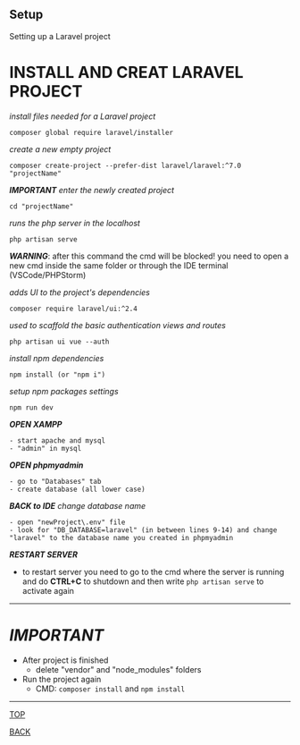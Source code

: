 ## Setup

Setting up a Laravel project

# INSTALL AND CREAT LARAVEL PROJECT

_install files needed for a Laravel project_
```shell
composer global require laravel/installer
```

_create a new empty project_
```shell
composer create-project --prefer-dist laravel/laravel:^7.0 "projectName"
```


_**IMPORTANT**_
_enter the newly created project_
```shell
cd "projectName"
```



_runs the php server in the localhost_
```shell
php artisan serve
```

_**WARNING**_: after this command the cmd will be blocked! you need to open a new cmd inside the same folder or through the IDE terminal (VSCode/PHPStorm)


_adds UI to the project's dependencies_
```shell
composer require laravel/ui:^2.4
```





_used to scaffold the basic authentication views and routes_
```shell
php artisan ui vue --auth
```




_install npm dependencies_
```shell
npm install (or "npm i")
```



_setup npm packages settings_
```shell
npm run dev
```



_**OPEN XAMPP**_
```shell
- start apache and mysql
- "admin" in mysql
```


_**OPEN phpmyadmin**_
```shell
- go to "Databases" tab
- create database (all lower case)
```



_**BACK to IDE**_
_change database name_
```shell
- open "newProject\.env" file
- look for "DB_DATABASE=laravel" (in between lines 9-14) and change "laravel" to the database name you created in phpmyadmin
```



_**RESTART SERVER**_
- to restart server you need to go to the cmd where the server is running and do **CTRL+C** to shutdown and then write ```php artisan serve``` to activate again



---


# *IMPORTANT*
- After project is finished
  - delete "vendor" and "node_modules" folders
- Run the project again
  - CMD: ```composer install``` and ```npm install```

---

[TOP](#setup)

[BACK](/)